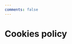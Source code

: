 ```yaml
---
comments: false
---
```


# Cookies policy

<script id="CookieDeclaration" src="https://consent.cookiebot.com/36a06ac5-ddb4-4f91-8337-067ad19ad8d5/cd.js" type="text/javascript" async></script>   
